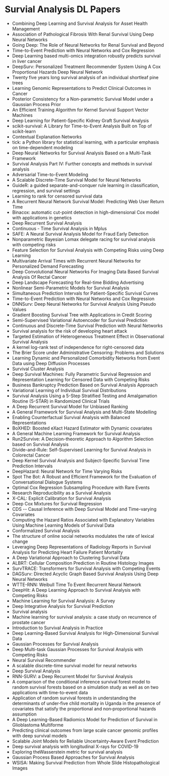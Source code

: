 # Survial Analysis DL Papers

<ul>

                             

 <li><a target="_blank" href="https://github.com/manjunath5496/Survial-Analysis-DL-Papers/blob/master/s(1).pdf" style="text-decoration:none;">Combining Deep Learning and Survival Analysis for Asset Health Management</a></li>

 <li><a target="_blank" href="https://github.com/manjunath5496/Survial-Analysis-DL-Papers/blob/master/s(2).pdf" style="text-decoration:none;">Association of Pathological Fibrosis With Renal Survival Using Deep Neural Networks</a></li>

<li><a target="_blank" href="https://github.com/manjunath5496/Survial-Analysis-DL-Papers/blob/master/s(3).pdf" style="text-decoration:none;">Going Deep: The Role of
Neural Networks for Renal Survival and Beyond</a></li>
 <li><a target="_blank" href="https://github.com/manjunath5496/Survial-Analysis-DL-Papers/blob/master/s(4).pdf" style="text-decoration:none;">Time-to-Event Prediction with Neural Networks and Cox Regression</a></li>                              
<li><a target="_blank" href="https://github.com/manjunath5496/Survial-Analysis-DL-Papers/blob/master/s(5).pdf" style="text-decoration:none;">Deep Learning based multi-omics integration robustly predicts survival in liver cancer</a></li>
<li><a target="_blank" href="https://github.com/manjunath5496/Survial-Analysis-DL-Papers/blob/master/s(6).pdf" style="text-decoration:none;">DeepSurv: Personalized Treatment Recommender System Using A Cox Proportional Hazards Deep Neural Network</a></li>
 <li><a target="_blank" href="https://github.com/manjunath5496/Survial-Analysis-DL-Papers/blob/master/s(7).pdf" style="text-decoration:none;">Twenty five years long survival analysis of an individual shortleaf pine trees</a></li>

 <li><a target="_blank" href="https://github.com/manjunath5496/Survial-Analysis-DL-Papers/blob/master/s(8).pdf" style="text-decoration:none;"> Learning Genomic Representations to Predict Clinical Outcomes in Cancer</a></li>
   <li><a target="_blank" href="https://github.com/manjunath5496/Survial-Analysis-DL-Papers/blob/master/s(9).pdf" style="text-decoration:none;">Posterior Consistency for a Non-parametric Survival Model under a Gaussian Process Prior</a></li>
  
   
 <li><a target="_blank" href="https://github.com/manjunath5496/Survial-Analysis-DL-Papers/blob/master/s(10).pdf" style="text-decoration:none;">An Efficient Training Algorithm for Kernel Survival Support Vector Machines </a></li>                              
<li><a target="_blank" href="https://github.com/manjunath5496/Survial-Analysis-DL-Papers/blob/master/s(11).pdf" style="text-decoration:none;">Deep Learning for Patient-Specific Kidney Graft Survival Analysis</a></li>
<li><a target="_blank" href="https://github.com/manjunath5496/Survial-Analysis-DL-Papers/blob/master/s(12).pdf" style="text-decoration:none;">scikit-survival: A Library for Time-to-Event Analysis Built on Top of scikit-learn</a></li>
<li><a target="_blank" href="https://github.com/manjunath5496/Survial-Analysis-DL-Papers/blob/master/s(13).pdf" style="text-decoration:none;">Contextual Explanation Networks</a></li>

<li><a target="_blank" href="https://github.com/manjunath5496/Survial-Analysis-DL-Papers/blob/master/s(14).pdf" style="text-decoration:none;">tick: a Python library for statistical learning, with a particular emphasis on time-dependent modeling</a></li>
                              
<li><a target="_blank" href="https://github.com/manjunath5496/Survial-Analysis-DL-Papers/blob/master/s(15).pdf" style="text-decoration:none;">Deep Neural Networks for Survival Analysis Based on a Multi-Task Framework</a></li>

<li><a target="_blank" href="https://github.com/manjunath5496/Survial-Analysis-DL-Papers/blob/master/s(16).pdf" style="text-decoration:none;">Survival Analysis Part IV: Further concepts and methods in survival analysis</a></li>

  <li><a target="_blank" href="https://github.com/manjunath5496/Survial-Analysis-DL-Papers/blob/master/s(17).pdf" style="text-decoration:none;">Adversarial Time-to-Event Modeling</a></li>   
  
<li><a target="_blank" href="https://github.com/manjunath5496/Survial-Analysis-DL-Papers/blob/master/s(18).pdf" style="text-decoration:none;">A Scalable Discrete-Time Survival Model for Neural Networks</a></li> 

  
<li><a target="_blank" href="https://github.com/manjunath5496/Survial-Analysis-DL-Papers/blob/master/s(19).pdf" style="text-decoration:none;">GuideR: a guided separate-and-conquer rule learning in classification, regression, and survival settings</a></li> 

<li><a target="_blank" href="https://github.com/manjunath5496/Survial-Analysis-DL-Papers/blob/master/s(20).pdf" style="text-decoration:none;">Learning to rank for censored survival data</a></li>

<li><a target="_blank" href="https://github.com/manjunath5496/Survial-Analysis-DL-Papers/blob/master/s(21).pdf" style="text-decoration:none;">A Recurrent Neural Network Survival Model: Predicting Web User Return Time</a></li>
<li><a target="_blank" href="https://github.com/manjunath5496/Survial-Analysis-DL-Papers/blob/master/s(22).pdf" style="text-decoration:none;">Binacox: automatic cut-point detection in high-dimensional Cox model with applications in genetics</a></li> 
 <li><a target="_blank" href="https://github.com/manjunath5496/Survial-Analysis-DL-Papers/blob/master/s(23).pdf" style="text-decoration:none;">Deep Recurrent Survival Analysis</a></li> 
 

   <li><a target="_blank" href="https://github.com/manjunath5496/Survial-Analysis-DL-Papers/blob/master/s(24).pdf" style="text-decoration:none;">Continuous - Time Survival Analysis in Mplus</a></li>
 
   <li><a target="_blank" href="https://github.com/manjunath5496/Survial-Analysis-DL-Papers/blob/master/s(25).pdf" style="text-decoration:none;">SAFE: A Neural Survival Analysis Model for Fraud Early Detection</a></li>                              
 <li><a target="_blank" href="https://github.com/manjunath5496/Survial-Analysis-DL-Papers/blob/master/s(26).pdf" style="text-decoration:none;">Nonparametric Bayesian Lomax delegate racing for survival analysis with competing risks</a></li>
 <li><a target="_blank" href="https://github.com/manjunath5496/Survial-Analysis-DL-Papers/blob/master/s(27).pdf" style="text-decoration:none;">Feature Selection for Survival Analysis with Competing Risks using Deep Learning</a></li>
   
 
   <li><a target="_blank" href="https://github.com/manjunath5496/Survial-Analysis-DL-Papers/blob/master/s(28).pdf" style="text-decoration:none;">Multivariate Arrival Times with Recurrent Neural Networks for Personalized Demand Forecasting</a></li>
 
   <li><a target="_blank" href="https://github.com/manjunath5496/Survial-Analysis-DL-Papers/blob/master/s(29).pdf" style="text-decoration:none;">Deep Convolutional Neural Networks For Imaging Data Based Survival Analysis Of Rectal Cancer </a></li>                              

  <li><a target="_blank" href="https://github.com/manjunath5496/Survial-Analysis-DL-Papers/blob/master/s(30).pdf" style="text-decoration:none;">Deep Landscape Forecasting for Real-time Bidding Advertising</a></li>
 
   <li><a target="_blank" href="https://github.com/manjunath5496/Survial-Analysis-DL-Papers/blob/master/s(31).pdf" style="text-decoration:none;">Nonlinear Semi-Parametric Models for Survival Analysis</a></li> 
    <li><a target="_blank" href="https://github.com/manjunath5496/Survial-Analysis-DL-Papers/blob/master/s(32).pdf" style="text-decoration:none;">Simultaneous Prediction Intervals for Patient-Specific Survival Curves</a></li> 

   <li><a target="_blank" href="https://github.com/manjunath5496/Survial-Analysis-DL-Papers/blob/master/s(33).pdf" style="text-decoration:none;">Time-to-Event Prediction with Neural Networks and Cox Regression</a></li>                              

  <li><a target="_blank" href="https://github.com/manjunath5496/Survial-Analysis-DL-Papers/blob/master/s(34).pdf" style="text-decoration:none;">DNNSurv: Deep Neural Networks for Survival Analysis Using Pseudo Values</a></li> 
 
  <li><a target="_blank" href="https://github.com/manjunath5496/Survial-Analysis-DL-Papers/blob/master/s(35).pdf" style="text-decoration:none;">Gradient Boosting Survival Tree with Applications in Credit Scoring</a></li> 

  <li><a target="_blank" href="https://github.com/manjunath5496/Survial-Analysis-DL-Papers/blob/master/s(36).pdf" style="text-decoration:none;">Semi-Supervised Variational Autoencoder for Survival Prediction</a></li> 
 
<li><a target="_blank" href="https://github.com/manjunath5496/Survial-Analysis-DL-Papers/blob/master/s(37).pdf" style="text-decoration:none;">Continuous and Discrete-Time Survival Prediction with Neural Networks</a></li>
 <li><a target="_blank" href="https://github.com/manjunath5496/Survial-Analysis-DL-Papers/blob/master/s(38).pdf" style="text-decoration:none;">Survival analysis for the risk of developing heart attack</a></li>
<li><a target="_blank" href="https://github.com/manjunath5496/Survial-Analysis-DL-Papers/blob/master/s(39).pdf" style="text-decoration:none;">Targeted Estimation of Heterogeneous Treatment Effect in Observational Survival Analysis</a></li>
 <li><a target="_blank" href="https://github.com/manjunath5496/Survial-Analysis-DL-Papers/blob/master/s(40).pdf" style="text-decoration:none;">A kernel log-rank test of independence for right-censored data</a></li>                              
<li><a target="_blank" href="https://github.com/manjunath5496/Survial-Analysis-DL-Papers/blob/master/s(41).pdf" style="text-decoration:none;">The Brier Score under Administrative Censoring: Problems and Solutions</a></li>
<li><a target="_blank" href="https://github.com/manjunath5496/Survial-Analysis-DL-Papers/blob/master/s(42).pdf" style="text-decoration:none;">Learning Dynamic and Personalized Comorbidity Networks from Event Data using Deep Diffusion Processes</a></li>
 
  <li><a target="_blank" href="https://github.com/manjunath5496/Survial-Analysis-DL-Papers/blob/master/s(43).pdf" style="text-decoration:none;">Survival Cluster Analysis</a></li>
 <li><a target="_blank" href="https://github.com/manjunath5496/Survial-Analysis-DL-Papers/blob/master/s(44).pdf" style="text-decoration:none;">Deep Survival Machines:
Fully Parametric Survival Regression and Representation Learning for Censored Data with Competing Risks</a></li>
   <li><a target="_blank" href="https://github.com/manjunath5496/Survial-Analysis-DL-Papers/blob/master/s(45).pdf" style="text-decoration:none;">Business Bankruptcy Prediction Based on Survival Analysis Approach</a></li>  
   
<li><a target="_blank" href="https://github.com/manjunath5496/Survial-Analysis-DL-Papers/blob/master/s(46).pdf" style="text-decoration:none;">Variational Learning of Individual Survival Distributions</a></li> 
                             
<li><a target="_blank" href="https://github.com/manjunath5496/Survial-Analysis-DL-Papers/blob/master/s(47).pdf" style="text-decoration:none;">Survival Analysis Using a 5-Step Stratified Testing and Amalgamation Routine (5-STAR) in Randomized Clinical Trials</a></li>
<li><a target="_blank" href="https://github.com/manjunath5496/Survial-Analysis-DL-Papers/blob/master/s(48).pdf" style="text-decoration:none;">A Deep Recurrent Survival Model for Unbiased Ranking</a></li>

<li><a target="_blank" href="https://github.com/manjunath5496/Survial-Analysis-DL-Papers/blob/master/s(49).pdf" style="text-decoration:none;">A General Framework for Survival Analysis and Multi-State Modelling</a></li>
                              
<li><a target="_blank" href="https://github.com/manjunath5496/Survial-Analysis-DL-Papers/blob/master/s(50).pdf" style="text-decoration:none;">Enabling Counterfactual Survival Analysis with Balanced Representations</a></li>
<li><a target="_blank" href="https://github.com/manjunath5496/Survial-Analysis-DL-Papers/blob/master/s(51).pdf" style="text-decoration:none;">BoXHED: Boosted eXact Hazard Estimator with Dynamic covariates</a></li>
<li><a target="_blank" href="https://github.com/manjunath5496/Survial-Analysis-DL-Papers/blob/master/s(52).pdf" style="text-decoration:none;">A General Machine Learning Framework for Survival Analysis</a></li>

<li><a target="_blank" href="https://github.com/manjunath5496/Survial-Analysis-DL-Papers/blob/master/s(53).pdf" style="text-decoration:none;">Run2Survive: A Decision-theoretic Approach to Algorithm Selection based on Survival Analysis</a></li>
 
<li><a target="_blank" href="https://github.com/manjunath5496/Survial-Analysis-DL-Papers/blob/master/s(54).pdf" style="text-decoration:none;">Divide-and-Rule: Self-Supervised Learning for Survival Analysis in Colorectal Cancer </a></li>

<li><a target="_blank" href="https://github.com/manjunath5496/Survial-Analysis-DL-Papers/blob/master/s(55).pdf" style="text-decoration:none;">Deep Kernel Survival Analysis and
Subject-Specific Survival Time Prediction Intervals</a></li>
 
  <li><a target="_blank" href="https://github.com/manjunath5496/Survial-Analysis-DL-Papers/blob/master/s(56).pdf" style="text-decoration:none;">DeepHazard: Neural Network for Time Varying Risks </a></li>                              

  <li><a target="_blank" href="https://github.com/manjunath5496/Survial-Analysis-DL-Papers/blob/master/s(57).pdf" style="text-decoration:none;">Spot The Bot: A Robust and Efficient Framework for the Evaluation of Conversational Dialogue Systems</a></li>
 
   <li><a target="_blank" href="https://github.com/manjunath5496/Survial-Analysis-DL-Papers/blob/master/s(58).pdf" style="text-decoration:none;">Optimal Cox Regression Subsampling Procedure with Rare Events</a></li>
    <li><a target="_blank" href="https://github.com/manjunath5496/Survial-Analysis-DL-Papers/blob/master/s(59).pdf" style="text-decoration:none;">Research Reproducibility as a Survival Analysis</a></li>
 
  <li><a target="_blank" href="https://github.com/manjunath5496/Survial-Analysis-DL-Papers/blob/master/s(60).pdf" style="text-decoration:none;">X-CAL: Explicit Calibration for Survival Analysis </a></li>
 
   <li><a target="_blank" href="https://github.com/manjunath5496/Survial-Analysis-DL-Papers/blob/master/s(61).pdf" style="text-decoration:none;">Deep Cox Mixtures for Survival Regression</a></li>
 
   <li><a target="_blank" href="https://github.com/manjunath5496/Survial-Analysis-DL-Papers/blob/master/s(62).pdf" style="text-decoration:none;">CDS -- Causal Inference with Deep Survival Model and Time-varying Covariates</a></li>
 
   <li><a target="_blank" href="https://github.com/manjunath5496/Survial-Analysis-DL-Papers/blob/master/s(63).pdf" style="text-decoration:none;">Computing the Hazard Ratios Associated with Explanatory Variables Using Machine Learning Models of Survival Data</a></li>                              

  <li><a target="_blank" href="https://github.com/manjunath5496/Survial-Analysis-DL-Papers/blob/master/s(64).pdf" style="text-decoration:none;">Conformalized Survival Analysis</a></li>
 
   <li><a target="_blank" href="https://github.com/manjunath5496/Survial-Analysis-DL-Papers/blob/master/s(65).pdf" style="text-decoration:none;">The structure of online social networks modulates the rate of lexical change </a></li> 

   <li><a target="_blank" href="https://github.com/manjunath5496/Survial-Analysis-DL-Papers/blob/master/s(66).pdf" style="text-decoration:none;">Leveraging Deep Representations of Radiology Reports in Survival Analysis for Predicting Heart Failure Patient Mortality</a></li> 
 
   <li><a target="_blank" href="https://github.com/manjunath5496/Survial-Analysis-DL-Papers/blob/master/s(67).pdf" style="text-decoration:none;">A Deep Variational Approach to Clustering Survival Data</a></li>                              

  <li><a target="_blank" href="https://github.com/manjunath5496/Survial-Analysis-DL-Papers/blob/master/s(68).pdf" style="text-decoration:none;">ALBRT: Cellular Composition Prediction in Routine Histology Images</a></li> 
 
  
   <li><a target="_blank" href="https://github.com/manjunath5496/Survial-Analysis-DL-Papers/blob/master/s(69).pdf" style="text-decoration:none;">SurvTRACE: Transformers for Survival Analysis with Competing Events</a></li>                              

  <li><a target="_blank" href="https://github.com/manjunath5496/Survial-Analysis-DL-Papers/blob/master/s(70).pdf" style="text-decoration:none;">DAGSurv: Directed Acyclic Graph Based Survival Analysis Using Deep Neural Networks</a></li> 
  
 
 <li><a target="_blank" href="https://github.com/manjunath5496/Survial-Analysis-DL-Papers/blob/master/s(71).pdf" style="text-decoration:none;">WTTE-RNN: Weibull Time To Event
Recurrent Neural Network</a></li>
 
 <li><a target="_blank" href="https://github.com/manjunath5496/Survial-Analysis-DL-Papers/blob/master/s(72).pdf" style="text-decoration:none;">DeepHit: A Deep Learning Approach to Survival Analysis with Competing Risks</a></li> 
 
 
 <li><a target="_blank" href="https://github.com/manjunath5496/Survial-Analysis-DL-Papers/blob/master/s(73).pdf" style="text-decoration:none;">Machine Learning for Survival Analysis: A Survey</a></li>
  <li><a target="_blank" href="https://github.com/manjunath5496/Survial-Analysis-DL-Papers/blob/master/s(74).pdf" style="text-decoration:none;">Deep Integrative Analysis for Survival Prediction</a></li>
 <li><a target="_blank" href="https://github.com/manjunath5496/Survial-Analysis-DL-Papers/blob/master/s(75).pdf" style="text-decoration:none;">Survival analysis</a></li>                        
<li><a target="_blank" href="https://github.com/manjunath5496/Survial-Analysis-DL-Papers/blob/master/s(76).pdf" style="text-decoration:none;">Machine learning for survival analysis: a case study on recurrence of prostate cancer</a></li>

 <li><a target="_blank" href="https://github.com/manjunath5496/Survial-Analysis-DL-Papers/blob/master/s(77).pdf" style="text-decoration:none;">Introduction to Survival Analysis in Practice</a></li> 
 
 
 <li><a target="_blank" href="https://github.com/manjunath5496/Survial-Analysis-DL-Papers/blob/master/s(78).pdf" style="text-decoration:none;">Deep Learning-Based Survival Analysis for High-Dimensional Survival Data</a></li>
  <li><a target="_blank" href="https://github.com/manjunath5496/Survial-Analysis-DL-Papers/blob/master/s(79).pdf" style="text-decoration:none;">Gaussian Processes for Survival Analysis</a></li>


 <li><a target="_blank" href="https://github.com/manjunath5496/Survial-Analysis-DL-Papers/blob/master/s(80).pdf" style="text-decoration:none;">Deep Multi-task Gaussian Processes for Survival Analysis with Competing Risks</a></li> 
 
 
 <li><a target="_blank" href="https://github.com/manjunath5496/Survial-Analysis-DL-Papers/blob/master/s(81).pdf" style="text-decoration:none;">Neural Survival Recommender</a></li>
  <li><a target="_blank" href="https://github.com/manjunath5496/Survial-Analysis-DL-Papers/blob/master/s(82).pdf" style="text-decoration:none;">A scalable discrete-time survival model for neural networks</a></li>

 <li><a target="_blank" href="https://github.com/manjunath5496/Survial-Analysis-DL-Papers/blob/master/s(83).pdf" style="text-decoration:none;">Deep Survival Analysis</a></li>
  <li><a target="_blank" href="https://github.com/manjunath5496/Survial-Analysis-DL-Papers/blob/master/s(84).pdf" style="text-decoration:none;">RNN-SURV: a Deep Recurrent Model for Survival Analysis</a></li>

 <li><a target="_blank" href="https://github.com/manjunath5496/Survial-Analysis-DL-Papers/blob/master/s(85).pdf" style="text-decoration:none;">A comparison of the conditional inference survival forest model to random survival forests based on a simulation study as well as on two applications with time-to-event data</a></li>
  <li><a target="_blank" href="https://github.com/manjunath5496/Survial-Analysis-DL-Papers/blob/master/s(86).pdf" style="text-decoration:none;">Application of random survival
forests in understanding the determinants of under‑five child mortality in Uganda in the presence of covariates that satisfy the proportional and non‑proportional hazards
assumption</a></li>

 <li><a target="_blank" href="https://github.com/manjunath5496/Survial-Analysis-DL-Papers/blob/master/s(87).pdf" style="text-decoration:none;">A Deep Learning-Based Radiomics
Model for Prediction of Survival in Glioblastoma Multiforme</a></li>
  <li><a target="_blank" href="https://github.com/manjunath5496/Survial-Analysis-DL-Papers/blob/master/s(88).pdf" style="text-decoration:none;">Predicting clinical outcomes from large scale cancer genomic profiles with deep survival models</a></li>
  <li><a target="_blank" href="https://github.com/manjunath5496/Survial-Analysis-DL-Papers/blob/master/s(89).pdf" style="text-decoration:none;">Scalable Joint Models for Reliable Uncertainty-Aware Event Prediction</a></li>
  
  
  <li><a target="_blank" href="https://github.com/manjunath5496/Survial-Analysis-DL-Papers/blob/master/s(90).pdf" style="text-decoration:none;"> Deep survival analysis with longitudinal X-rays for COVID-19</a></li>
  <li><a target="_blank" href="https://github.com/manjunath5496/Survial-Analysis-DL-Papers/blob/master/s(91).pdf" style="text-decoration:none;">Exploring theWasserstein metric for survival analysis</a></li>

 <li><a target="_blank" href="https://github.com/manjunath5496/Survial-Analysis-DL-Papers/blob/master/s(92).pdf" style="text-decoration:none;">Gaussian Process Based
Approaches for Survival Analysis</a></li>
  <li><a target="_blank" href="https://github.com/manjunath5496/Survial-Analysis-DL-Papers/blob/master/s(93).pdf" style="text-decoration:none;"> WSISA: Making Survival Prediction from Whole Slide Histopathological Images</a></li>
  </ul>
